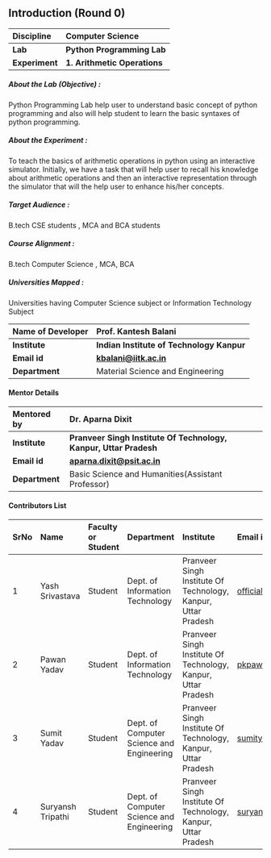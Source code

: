## Introduction (Round 0)



<b>Discipline | <b>Computer Science
:--|:--|
<b> Lab | <b> Python Programming Lab
<b> Experiment|     <b> 1. Arithmetic Operations

<h5> About the Lab (Objective) : </h5>

Python Programming Lab help user to understand basic concept of python programming and also will help student to learn the basic syntaxes of python programming.  

<h5> About the Experiment : </h5>

To teach the basics of arithmetic operations in python using an interactive simulator.
Initially, we have a task that will help
user to recall his knowledge about arithmetic operations and then an interactive
representation through the simulator that will the help user to enhance his/her concepts.

<h5> Target Audience : </h5>

B.tech CSE students , MCA and BCA students

<h5> Course Alignment : </h5>

B.tech Computer Science , MCA, BCA

<h5> Universities Mapped : </h5>

Universities having Computer Science subject or Information Technology Subject

<b>Name of Developer | <b> Prof. Kantesh Balani
:--|:--|
<b> Institute | <b> Indian Institute of Technology Kanpur
<b> Email id|     <b> kbalani@iitk.ac.in
<b> Department | Material Science and Engineering 

#### Mentor Details

<b>Mentored by | <b> Dr. Aparna Dixit
:--|:--|
<b> Institute | <b> Pranveer Singh Institute Of Technology, Kanpur, Uttar Pradesh
<b> Email id|     <b> aparna.dixit@psit.ac.in 
<b> Department | Basic Science and Humanities(Assistant Professor)

#### Contributors List

SrNo | Name | Faculty or Student | Department| Institute | Email id
:--|:--|:--|:--|:--|:--|
1 | Yash Srivastava | Student | Dept. of Information Technology | Pranveer Singh Institute Of Technology, Kanpur, Uttar Pradesh | officialyash2616@gmail.com
2 | Pawan Yadav | Student | Dept. of Information Technology | Pranveer Singh Institute Of Technology, Kanpur, Uttar Pradesh | pkpawan954@gmail.com
3 | Sumit Yadav | Student | Dept. of Computer Science and Engineering | Pranveer Singh Institute Of Technology, Kanpur, Uttar Pradesh | sumityadav2408@gmail.com
4 | Suryansh Tripathi | Student | Dept. of Computer Science and Engineering | Pranveer Singh Institute Of Technology, Kanpur, Uttar Pradesh | suryansh1004@gmail.com



